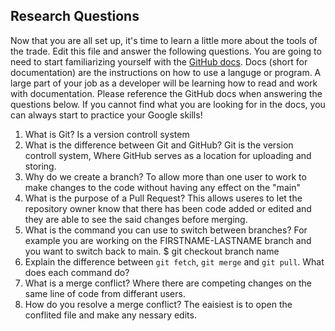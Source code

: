 ## Research Questions 

Now that you are all set up, it's time to learn a little more about the tools of the trade. Edit this file and answer the following questions. You are going to need to start familiarizing yourself with the [GitHub docs](https://docs.github.com/en). Docs (short for documentation) are the instructions on how to use a languge or program. A large part of your job as a developer will be learning how to read and work with documentation. Please reference the GitHub docs when answering the questions below. If you cannot find what you are looking for in the docs, you can always start to practice your Google skills!

1. What is Git? Is a version controll system
2. What is the difference between Git and GitHub? Git is the version controll system, Where GitHub serves as a location for uploading and storing.
3. Why do we create a branch? To allow more than one user to work to make changes to the code without having any effect on the "main"
4. What is the purpose of a Pull Request? This allows useres to let the repository owner know that there has been code added or edited and they are able to see the said changes before merging.
5. What is the command you can use to switch between branches? For example you are working on the FIRSTNAME-LASTNAME branch and you want to switch back to main. $ git checkout branch name
6. Explain the difference between `git fetch`, `git merge` and `git pull`. What does each command do?
7. What is a merge conflict? Where there are competing changes on the same line of code from differant users.
8. How do you resolve a merge conflict? The eaisiest is to open the conflited file and make any nessary edits. 

